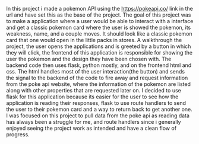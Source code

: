 In this project i made a pokemon API using the https://pokeapi.co/ link in the url and have set this as the base of the project. The goal of this project was to make a application where a user would be able to interact with a interface and get a classic pokemon card where the user is showed the pokemon, its weakness, name, and a couple moves. It should look like a classic pokemon card that one would open in the little packs in stores. A walkthrough the project, the user opens the applications and is greeted by a button in which they will click, the frontend of this application is responsible for showing the user the pokemon and the design they have been chosen with. The backend code then uses flask, python mostly, and on the frontend html and css. The html handles most of the user interaction(the button) and sends the signal to the backend of the code to fire away and request information from the poke api website, where the information of the pokemon are listed along with other properties that are requested later on. I decided to use flask for this application because its easier for the user to see how the application is reading their responses, flask to use route handlers to send the user to their pokemon card and a way to return back to get another one. I was focused on this project to pull data from the poke api as reading data has always been a struggle for me, and route handlers since i generally enjoyed seeing the project work as intended and have a clean flow of progress. 